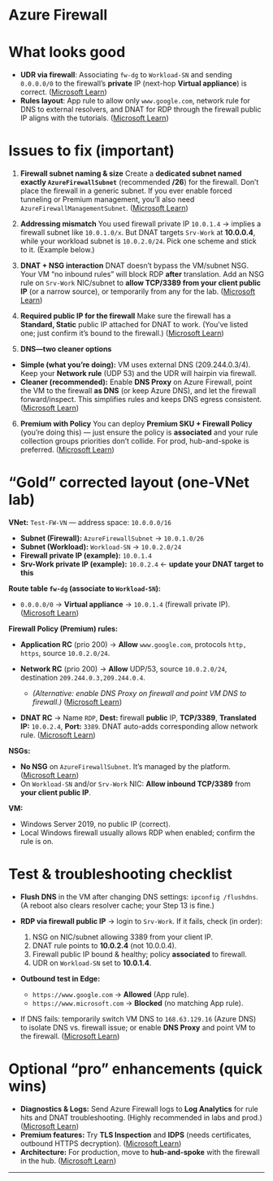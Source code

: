 # Azure Firewall

# What looks good

* **UDR via firewall**: Associating `fw-dg` to `Workload-SN` and sending `0.0.0.0/0` to the firewall’s **private** IP (next-hop **Virtual appliance**) is correct. ([Microsoft Learn][1])
* **Rules layout**: App rule to allow only `www.google.com`, network rule for DNS to external resolvers, and DNAT for RDP through the firewall public IP aligns with the tutorials. ([Microsoft Learn][2])

# Issues to fix (important)

1. **Firewall subnet naming & size**
   Create a **dedicated subnet named exactly `AzureFirewallSubnet`** (recommended **/26**) for the firewall. Don’t place the firewall in a generic subnet. If you ever enable forced tunneling or Premium management, you’ll also need `AzureFirewallManagementSubnet`. ([Microsoft Learn][3])

2. **Addressing mismatch**
   You used firewall private IP `10.0.1.4` → implies a firewall subnet like `10.0.1.0/x`.
   But DNAT targets `Srv-Work` at **10.0.0.4**, while your workload subnet is `10.0.2.0/24`. Pick one scheme and stick to it. (Example below.)

3. **DNAT + NSG interaction**
   DNAT doesn’t bypass the VM/subnet NSG. Your VM “no inbound rules” will block RDP **after** translation. Add an NSG rule on `Srv-Work` NIC/subnet to **allow TCP/3389 from your client public IP** (or a narrow source), or temporarily from any for the lab. ([Microsoft Learn][4])

4. **Required public IP for the firewall**
   Make sure the firewall has a **Standard, Static** public IP attached for DNAT to work. (You’ve listed one; just confirm it’s bound to the firewall.) ([Microsoft Learn][2])

5. **DNS—two cleaner options**

* **Simple (what you’re doing):** VM uses external DNS (209.244.0.3/4). Keep your **Network rule** (UDP 53) and the UDR will hairpin via firewall.
* **Cleaner (recommended):** Enable **DNS Proxy** on Azure Firewall, point the VM to the firewall **as DNS** (or keep Azure DNS), and let the firewall forward/inspect. This simplifies rules and keeps DNS egress consistent. ([Microsoft Learn][5])

6. **Premium with Policy**
   You can deploy **Premium SKU + Firewall Policy** (you’re doing this) — just ensure the policy is **associated** and your rule collection groups priorities don’t collide. For prod, hub-and-spoke is preferred. ([Microsoft Learn][6])

# “Gold” corrected layout (one-VNet lab)

**VNet:** `Test-FW-VN` — address space: `10.0.0.0/16`

* **Subnet (Firewall):** `AzureFirewallSubnet` → `10.0.1.0/26`
* **Subnet (Workload):** `Workload-SN` → `10.0.2.0/24`
* **Firewall private IP (example):** `10.0.1.4`
* **Srv-Work private IP (example):** `10.0.2.4` ← **update your DNAT target to this**

**Route table `fw-dg` (associate to `Workload-SN`):**

* `0.0.0.0/0` → **Virtual appliance** → `10.0.1.4` (firewall private IP). ([Microsoft Learn][1])

**Firewall Policy (Premium) rules:**

* **Application RC** (prio 200) → **Allow** `www.google.com`, protocols `http, https`, source `10.0.2.0/24`.
* **Network RC** (prio 200) → **Allow** UDP/53, source `10.0.2.0/24`, destination `209.244.0.3,209.244.0.4`.

  * *(Alternative: enable DNS Proxy on firewall and point VM DNS to firewall.)* ([Microsoft Learn][5])
* **DNAT RC** → Name `RDP`, **Dest:** firewall **public** IP, **TCP/3389**, **Translated IP:** `10.0.2.4`, **Port:** `3389`. DNAT auto-adds corresponding allow network rule. ([Microsoft Learn][4])

**NSGs:**

* **No NSG** on `AzureFirewallSubnet`. It’s managed by the platform. ([Microsoft Learn][7])
* On `Workload-SN` and/or `Srv-Work` NIC: **Allow inbound TCP/3389** from **your client public IP**.

**VM:**

* Windows Server 2019, no public IP (correct).
* Local Windows firewall usually allows RDP when enabled; confirm the rule is on.

# Test & troubleshooting checklist

* **Flush DNS** in the VM after changing DNS settings: `ipconfig /flushdns`. (A reboot also clears resolver cache; your Step 13 is fine.)
* **RDP via firewall public IP** → login to `Srv-Work`. If it fails, check (in order):

  1. NSG on NIC/subnet allowing 3389 from your client IP.
  2. DNAT rule points to **10.0.2.4** (not 10.0.0.4).
  3. Firewall public IP bound & healthy; policy **associated** to firewall.
  4. UDR on `Workload-SN` set to **10.0.1.4**.
* **Outbound test in Edge:**

  * `https://www.google.com` → **Allowed** (App rule).
  * `https://www.microsoft.com` → **Blocked** (no matching App rule).
* If DNS fails: temporarily switch VM DNS to `168.63.129.16` (Azure DNS) to isolate DNS vs. firewall issue; or enable **DNS Proxy** and point VM to the firewall. ([Microsoft Learn][5])

# Optional “pro” enhancements (quick wins)

* **Diagnostics & Logs:** Send Azure Firewall logs to **Log Analytics** for rule hits and DNAT troubleshooting. (Highly recommended in labs and prod.) ([Microsoft Learn][2])
* **Premium features:** Try **TLS Inspection** and **IDPS** (needs certificates, outbound HTTPS decryption). ([Microsoft Learn][6])
* **Architecture:** For production, move to **hub-and-spoke** with the firewall in the hub. ([Microsoft Learn][8])

---


[1]: https://learn.microsoft.com/en-us/azure/virtual-network/virtual-networks-udr-overview?utm_source=chatgpt.com "Azure virtual network traffic routing"
[2]: https://learn.microsoft.com/en-us/azure/firewall/tutorial-firewall-deploy-portal?utm_source=chatgpt.com "Deploy & configure Azure Firewall using the Azure portal"
[3]: https://learn.microsoft.com/en-us/azure/well-architected/service-guides/azure-firewall?utm_source=chatgpt.com "Architecture Best Practices for Azure Firewall"
[4]: https://learn.microsoft.com/en-us/azure/firewall/tutorial-firewall-dnat?utm_source=chatgpt.com "Filter inbound Internet or intranet traffic with Azure Firewall ..."
[5]: https://learn.microsoft.com/en-us/azure/firewall/dns-settings?utm_source=chatgpt.com "Azure Firewall DNS settings"
[6]: https://learn.microsoft.com/en-us/azure/firewall/tutorial-firewall-deploy-portal-policy?utm_source=chatgpt.com "Tutorial: Deploy & configure Azure Firewall and policy ..."
[7]: https://learn.microsoft.com/en-us/azure/firewall/firewall-faq?utm_source=chatgpt.com "Azure Firewall FAQ"
[8]: https://learn.microsoft.com/en-us/azure/firewall/tutorial-hybrid-portal-policy?utm_source=chatgpt.com "Deploy and configure Azure Firewall and policy in a hybrid ..."
